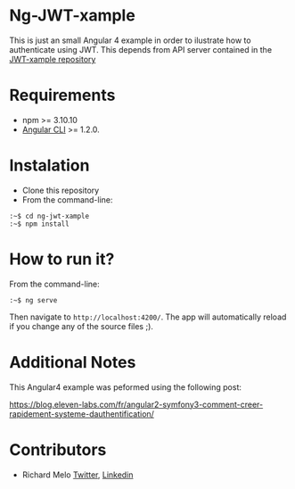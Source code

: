 Ng-JWT-xample
=============

This is just an small Angular 4 example in order to ilustrate how to authenticate using JWT. This depends from API server contained in the [JWT-xample repository](https://github.com/allucardster/jwt-xample)

Requirements
============

- npm >= 3.10.10
- [Angular CLI](https://github.com/angular/angular-cli) >= 1.2.0.

Instalation
===========

- Clone this repository
- From the command-line:

```
:~$ cd ng-jwt-xample
:~$ npm install
```

How to run it?
==============

From the command-line:

```
:~$ ng serve
```

Then navigate to `http://localhost:4200/`. The app will automatically reload if you change any of the source files ;).

Additional Notes
================

This Angular4 example was peformed using the following post:

https://blog.eleven-labs.com/fr/angular2-symfony3-comment-creer-rapidement-systeme-dauthentification/

Contributors
============

- Richard Melo [Twitter](https://twitter.com/allucardster), [Linkedin](https://www.linkedin.com/in/richardmelo)